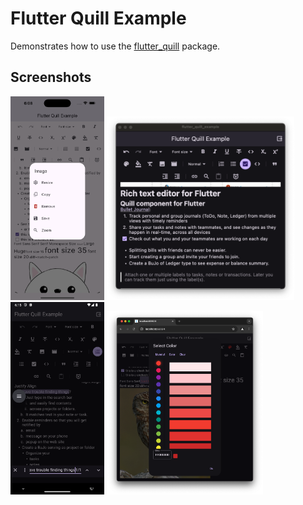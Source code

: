 # Flutter Quill Example

Demonstrates how to use the [flutter_quill](https://pub.dev/packages/flutter_quill) package.

## Screenshots

<img src="./assets/images/screenshot_1.png" width="150" alt="Screenshot 1" alt="iOS Light Mode">
<img src="./assets/images/screenshot_2.png" width="300" alt="Screenshot 2" alt="macOS Dark Mode">
<img src="./assets/images/screenshot_3.png" width="150" alt="Screenshot 3" alt="Android Dark Mode Search Dialog">
<img src="./assets/images/screenshot_4.png" width="250" alt="Screenshot 4" alt="Web Select Color Dialog">
